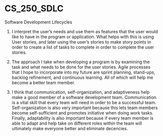 # CS_250_SDLC
Software Development Lifecycles 
 
1. I interpret the user’s needs and use them as features that the user would like to have in the program or application. What helps with this is using User stories, and later using the user’s stories to make story points in order to create a list of tasks to complete in order to complete the user stories. 

2. The approach I take when developing a program is by examining the task and what needs to be done for the user stories. Agile processes that I hope to incorporate into my future are sprint planning, stand-ups, backlog refinement, and continuous learning. All of which will help me become a better team member. 

3. I think that communication, self-organization, and adaptiveness help make a good member of a software development team. Communication is a vital skill that every team will need in order to be a successful team. Self-organization is also very important because this lets team members become self-sufficient and promotes initiative when doing work tasks. Finally, adaptability is also important because if every team member is able to adapt and help take on different roles within the team will ultimately make everyone better and eliminate decencies.   
